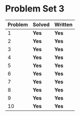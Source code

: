 # Problem Set 3

| Problem | Solved | Written |
|---------|--------|---------|
| 1       |  **Yes**    |  **Yes**    |
| 2       |**Yes** | **Yes** |
| 3       |  **Yes**   |   **Yes**   |
| 4       |  **Yes**    |   **Yes**    |
| 5       |  **Yes**    |   **Yes**    |
| 6       |  **Yes**    |   **Yes**    |
| 7       |  **Yes**   |  **Yes**   |
| 8       |  **Yes**    |   **Yes**   |
| 9       |  **Yes**   |   **Yes**   |
| 10      |  **Yes**    |   **Yes**    |
